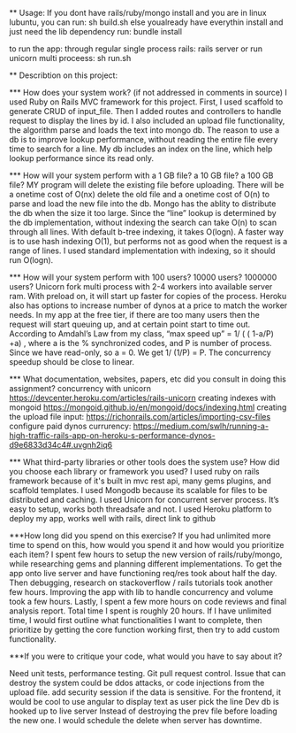 ** Usage:
If you dont have rails/ruby/mongo install  and you are in linux lubuntu, you can run:
sh build.sh
else youalready have everythin install and just need the lib dependency run:
bundle install

to run the app:
through regular single process rails:
rails server
or run unicorn multi proceess:
sh run.sh

** Describtion on this project:

*** How does your system work? (if not addressed in comments in source)
I used Ruby on Rails MVC framework for this project.  First, I used scaffold to generate CRUD of input_file. Then I added routes and controllers to handle request to display the lines by id. I also included an upload file functionality, the algorithm parse and loads the text into mongo db. The reason to use a db is to improve lookup performance, without reading the entire file every time to search for a line. My db includes an index on the line, which help lookup performance since its read only. 

*** How will your system perform with a 1 GB file? a 10 GB file? a 100 GB file?
MY program will delete the existing file before uploading. There will be a onetime cost of O(nx) delete the old file and a onetime cost of O(n) to parse and load the new file into the db. Mongo has the ablity to distribute the db when the size it too large. 
Since the “line” lookup is determined by the db implementation, without indexing the search can take O(n) to scan through all lines. With default b-tree indexing, it takes O(logn). A faster way is to use hash indexing O(1), but performs not as good when the request is a range of lines. 
I used standard implementation with indexing, so it should run O(logn).

*** How will your system perform with 100 users? 10000 users? 1000000 users?
Unicorn fork multi process with 2-4 workers into available server ram. With preload on, it will start up faster for copies of the process. Heroku also has options to increase number of dynos at a price to match the worker needs. In my app at the free tier, if there are too many users then the request will start queuing up, and at certain point start to time out. 
According to Amdahl’s Law from my class, “max speed up” = 1/ ( ( 1-a/P) +a) , where a is the % synchronized codes, and P is number of process. Since we have read-only, so a = 0. We get 1/ (1/P) = P. The concurrency speedup should be close to linear.

*** What documentation, websites, papers, etc did you consult in doing this assignment?
concurrency with unicorn
https://devcenter.heroku.com/articles/rails-unicorn
creating indexes with mongoid
https://mongoid.github.io/en/mongoid/docs/indexing.html
creating the upload file input:
https://richonrails.com/articles/importing-csv-files
configure paid dynos  currurency:
https://medium.com/swlh/running-a-high-traffic-rails-app-on-heroku-s-performance-dynos-d9e6833d34c4#.uvgnh2iq6

*** What third-party libraries or other tools does the system use? How did you choose each library or framework you used?
I used ruby on rails framework because of it's built in mvc rest api, many gems plugins, and scaffold templates. 
I used Mongodb because its scalable for files to be distributed and caching.
I used Unicorn for concurrent server process. It’s easy to setup, works both threadsafe and not.
I used Heroku platform to deploy my app, works well with rails, direct link to github

***How long did you spend on this exercise? If you had unlimited more time to spend on this, how would you spend it and how would you prioritize each item?
I spent few hours to setup the new version of rails/ruby/mongo, while researching gems and planning different implementations. To get the app onto live server and have functioning req/res took about half the day. Then debugging, research on stackoverflow / rails tutorials took another few hours. Improving the app with lib to handle concurrency and volume took a few hours. Lastly, I spent a few more hours on code reviews and final analysis report.
Total time I spent is roughly 20 hours. 
If I have unlimited time, I would first outline what functionalities I want to complete, then prioritize by getting the core function working first, then try to add custom functionality. 


***If you were to critique your code, what would you have to say about it?

Need unit tests, performance testing. Git pull request control.
Issue that can destroy the system could be ddos attacks, or code injections from the upload file.
add security session if the data is sensitive. 
For the frontend, it would be cool to use angular to display text as user pick the line
Dev db is hooked up to live server
Instead of destroying the prev file before loading the new one. I would schedule the delete when server has downtime.


